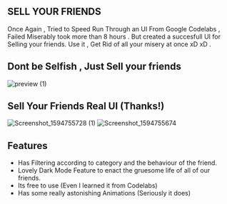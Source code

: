## SELL YOUR FRIENDS
Once Again , Tried to Speed Run Through an UI From Google Codelabs , Failed Miserably took more than 8 hours .
But created a succesfull UI for Selling your friends.
Use it , Get Rid of all your misery at once xD xD . 

## Dont be Selfish , Just Sell your friends

![preview (1)](https://user-images.githubusercontent.com/45462725/87470436-6437c200-c63a-11ea-8ae8-6cb7a8db65db.jpg)

## Sell Your Friends Real UI (Thanks!)

![Screenshot_1594755728 (1)](https://user-images.githubusercontent.com/45462725/87470433-63069500-c63a-11ea-930a-a3b05d39e515.jpg)  ![Screenshot_1594755674](https://user-images.githubusercontent.com/45462725/87470603-a234e600-c63a-11ea-8f22-973c2b588c57.jpg)

## Features
- Has Filtering according to category and the behaviour of the friend.
- Lovely Dark Mode Feature to enact the gruesome life of all of our friends.
- Its free to use (Even I learned it from Codelabs)
- Has some really astonishing Animations (Seriously it does)
